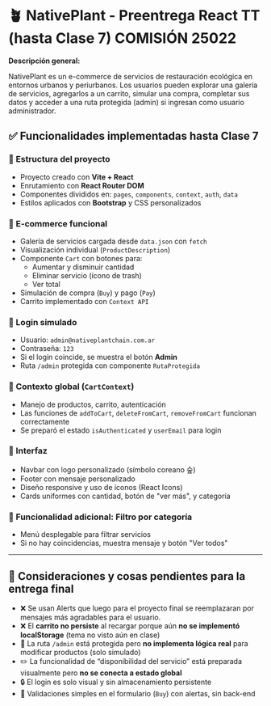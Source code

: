 # 🪴 NativePlant - Preentrega React TT (hasta Clase 7) COMISIÓN 25022

**Descripción general:**

NativePlant es un e-commerce de servicios de restauración ecológica en entornos urbanos y periurbanos. Los usuarios pueden explorar una galería de servicios, agregarlos a un carrito, simular una compra, completar sus datos y acceder a una ruta protegida (admin) si ingresan como usuario administrador.


## ✅ Funcionalidades implementadas hasta Clase 7

### 🌱 Estructura del proyecto
- Proyecto creado con **Vite + React**
- Enrutamiento con **React Router DOM**
- Componentes divididos en: `pages`, `components`, `context`, `auth`, `data`
- Estilos aplicados con **Bootstrap** y CSS personalizados

### 🛒 E-commerce funcional
- Galería de servicios cargada desde `data.json` con `fetch`
- Visualización individual (`ProductDescription`)
- Componente `Cart` con botones para:
  - Aumentar y disminuir cantidad
  - Eliminar servicio (ícono de trash)
  - Ver total
- Simulación de compra (`Buy`) y pago (`Pay`)
- Carrito implementado con `Context API`

### 🔐 Login simulado
- Usuario: `admin@nativeplantchain.com.ar`
- Contraseña: `123`
- Si el login coincide, se muestra el botón **Admin**
- Ruta `/admin` protegida con componente `RutaProtegida`

### 🧠 Contexto global (`CartContext`)
- Manejo de productos, carrito, autenticación
- Las funciones de `addToCart`, `deleteFromCart`, `removeFromCart` funcionan correctamente
- Se preparó el estado `isAuthenticated` y `userEmail` para login

### 🎨 Interfaz
- Navbar con logo personalizado (símbolo coreano 숲)
- Footer con mensaje personalizado
- Diseño responsive y uso de íconos (React Icons)
- Cards uniformes con cantidad, botón de "ver más", y categoría

### 🧪 Funcionalidad adicional: Filtro por categoría
- Menú desplegable para filtrar servicios
- Si no hay coincidencias, muestra mensaje y botón "Ver todos"

---

## 🔧 Consideraciones y cosas pendientes para la entrega final

- ❌ Se usan Alerts que luego para el proyecto final se reemplazaran por mensajes más agradables para el usuario.
- ❌ El **carrito no persiste** al recargar porque aún **no se implementó localStorage** (tema no visto aún en clase)
- 🛑 La ruta `/admin` está protegida pero **no implementa lógica real** para modificar productos (solo simulado)
- ✏️ La funcionalidad de “disponibilidad del servicio” está preparada visualmente pero **no se conecta a estado global**
- 🔒 El login es solo visual y sin almacenamiento persistente
- 🧾 Validaciones simples en el formulario (`Buy`) con alertas, sin back-end